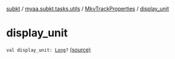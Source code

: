 [subkt](../../index.md) / [myaa.subkt.tasks.utils](../index.md) / [MkvTrackProperties](index.md) / [display_unit](./display_unit.md)

# display_unit

`val display_unit: `[`Long`](https://kotlinlang.org/api/latest/jvm/stdlib/kotlin/-long/index.html)`?` [(source)](https://github.com/Myaamori/SubKt/blob/0.1.10/src/main/kotlin/myaa/subkt/tasks/utils/mkvmerge.kt#L88)